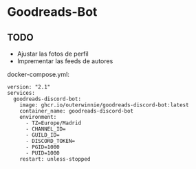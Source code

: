 # Goodreads-Bot

##  TODO
- Ajustar las fotos de perfil
- Imprementar las feeds de autores

docker-compose.yml:

```
version: "2.1"
services:
  goodreads-discord-bot:
    image: ghcr.io/outerwinnie/goodreads-discord-bot:latest	
    container_name: goodreads-discord-bot
    environment:
      - TZ=Europe/Madrid
      - CHANNEL_ID=
      - GUILD_ID=
      - DISCORD_TOKEN=
      - PGID=1000
      - PUID=1000
    restart: unless-stopped
```
